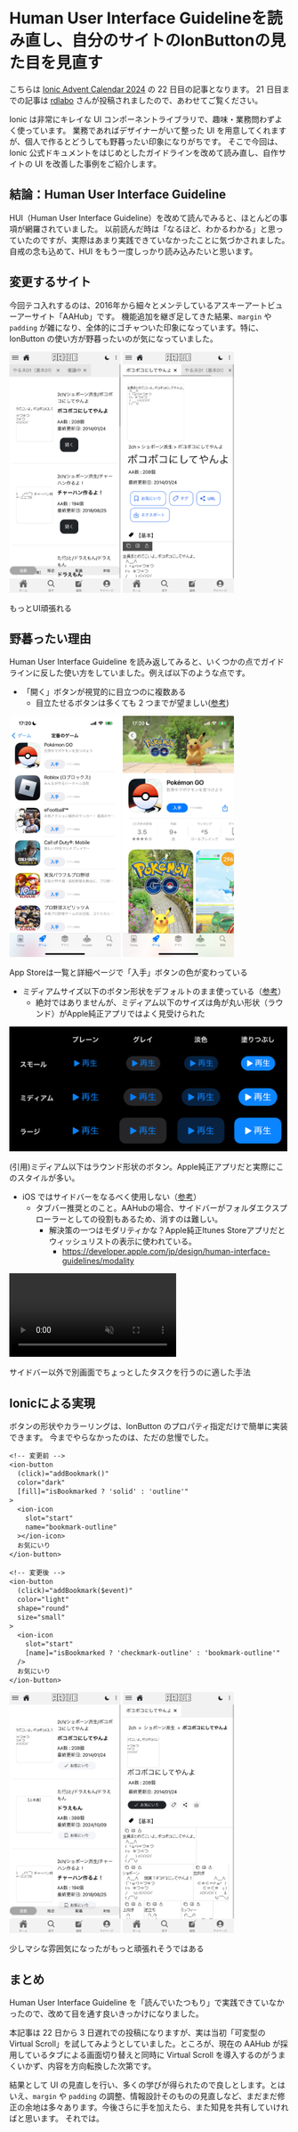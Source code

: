 # Human User Interface Guidelineを読み直し、自分のサイトのIonButtonの見た目を見直す

こちらは [Ionic Advent Calendar 2024](https://qiita.com/advent-calendar/2024/ionic_jp) の 22 日目の記事となります。
21 日目までの記事は [rdlabo](https://qiita.com/rdlabo) さんが投稿されましたので、あわせてご覧ください。

Ionic は非常にキレイな UI コンポーネントライブラリで、趣味・業務問わずよく使っています。
業務であればデザイナーがいて整った UI を用意してくれますが、個人で作るとどうしても野暮ったい印象になりがちです。
そこで今回は、Ionic 公式ドキュメントをはじめとしたガイドラインを改めて読み直し、自作サイトの UI を改善した事例をご紹介します。

## 結論：Human User Interface Guideline

HUI（Human User Interface Guideline）を改めて読んでみると、ほとんどの事項が網羅されていました。
以前読んだ時は「なるほど、わかるわかる」と思っていたのですが、実際はあまり実践できていなかったことに気づかされました。自戒の念も込めて、HUI をもう一度しっかり読み込みたいと思います。

## 変更するサイト

今回テコ入れするのは、2016年から細々とメンテしているアスキーアートビューアーサイト「AAHub」です。
機能追加を継ぎ足してきた結果、`margin` や `padding` が雑になり、全体的にゴチャついた印象になっています。特に、IonButton の使い方が野暮ったいのが気になっていました。

<div class="image-container">
  <div class="box">
    <img src="./images/aahub_home.png" width="200">
    <img src="./images/aahub_viewer.png" width="200">
  </div>
  <p>もっとUI頑張れる</p>
</div>

## 野暮ったい理由

Human User Interface Guideline を読み返してみると、いくつかの点でガイドラインに反した使い方をしていました。例えば以下のような点です。


- 「開く」ボタンが視覚的に目立つのに複数ある
  - 目立たせるボタンは多くても 2 つまでが望ましい([参考](https://developer.apple.com/jp/design/human-interface-guidelines/buttons#Style))

<div class="image-container">
  <div class="box">
    <img src="./images/appstore_list.jpeg" width="200">
    <img src="./images/appstore_show.jpeg" width="200">
  </div>
  <p>App Storeは一覧と詳細ページで「入手」ボタンの色が変わっている</p>
</div>


- ミディアムサイズ以下のボタン形状をデフォルトのまま使っている（[参考](https://developer.apple.com/jp/design/human-interface-guidelines/buttons#iOS-iPadOS)）
  - 絶対ではありませんが、ミディアム以下のサイズは角が丸い形状（ラウンド）がApple純正アプリではよく見受けられた

<div class="image-container">
  <div class="box">
    <img src="./images/button_styles.png" width="500">
  </div>
  <p>(引用)ミディアム以下はラウンド形状のボタン。Apple純正アプリだと実際にこのスタイルが多い。</p>
</div>

- iOS ではサイドバーをなるべく使用しない（[参考](https://developer.apple.com/jp/design/human-interface-guidelines/sidebars#iOS)）
  - タブバー推奨とのこと。AAHubの場合、サイドバーがフォルダエクスプローラーとしての役割もあるため、消すのは難しい。
    - 解決策の一つはモダリティかな？Apple純正Itunes Storeアプリだとウィッシュリストの表示に使われている。
      - https://developer.apple.com/jp/design/human-interface-guidelines/modality

<div class="image-container">
  <div class="box">
    <video src="./images/itunes_store.MP4" width="300" controls muted>
  </div>
  <p>サイドバー以外で別画面でちょっとしたタスクを行うのに適した手法</p>
</div>

## Ionicによる実現

ボタンの形状やカラーリングは、IonButton のプロパティ指定だけで簡単に実装できます。
今までやらなかったのは、ただの怠慢でした。

```
<!-- 変更前 -->
<ion-button
  (click)="addBookmark()"
  color="dark"
  [fill]="isBookmarked ? 'solid' : 'outline'"
>
  <ion-icon
    slot="start"
    name="bookmark-outline"
  ></ion-icon>
  お気にいり
</ion-button>

<!-- 変更後 -->
<ion-button
  (click)="addBookmark($event)"
  color="light"
  shape="round"
  size="small"
>
  <ion-icon
    slot="start"
    [name]="isBookmarked ? 'checkmark-outline' : 'bookmark-outline'"
  />
  お気にいり
</ion-button>
```

<div class="image-container">
  <div class="box">
    <img src="./images/new_aahub_home.png" width="200">
    <img src="./images/new_aahub_viewer.png" width="200">
  </div>
  <p>少しマシな雰囲気になったがもっと頑張れそうではある</p>
</div>

##  まとめ

Human User Interface Guideline を「読んでいたつもり」で実践できていなかったので、改めて目を通す良いきっかけになりました。

本記事は 22 日から 3 日遅れでの投稿になりますが、実は当初「可変型の Virtual Scroll」を試してみようとしていました。ところが、現在の AAHub が採用しているタブによる画面切り替えと同時に Virtual Scroll を導入するのがうまくいかず、内容を方向転換した次第です。

結果として UI の見直しを行い、多くの学びが得られたので良しとします。とはいえ、`margin` や `padding` の調整、情報設計そのものの見直しなど、まだまだ修正の余地は多々あります。今後さらに手を加えたら、また知見を共有していければと思います。
それでは。